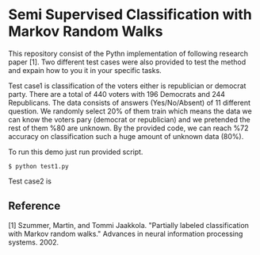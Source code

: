 # Semi Supervised Classification with Markov Random Walks

This repository consist of the Pythn implementation of following research paper [1]. Two different test cases were also provided to test the method and expain how to you it in your specific tasks.

Test case1 is classification of the voters either is republician or democrat party. There are a total of 440 voters  with 196 Democrats and 244 Republicans. The data consists of answers (Yes/No/Absent) of 11 different question. We randomly select 20% of them train which means the data we can know the voters pary (democrat or republician) and we pretended the rest of them %80 are unknown. By the provided code, we can reach %72 accuracy on classification such a huge amount of unknown data (80%).

To run this demo just run provided script. 
```
$ python test1.py
```
Test case2 is 




## Reference

[1] Szummer, Martin, and Tommi Jaakkola. "Partially labeled classification with Markov random walks." Advances in neural information processing systems. 2002.
